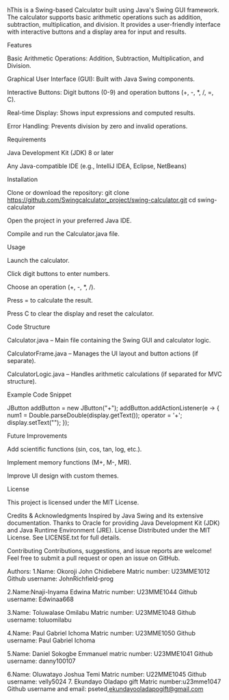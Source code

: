 hThis is a Swing-based Calculator built using Java's Swing GUI framework. The calculator supports basic arithmetic operations such as addition, subtraction, multiplication, and division. It provides a user-friendly interface with interactive buttons and a display area for input and results.

Features

Basic Arithmetic Operations: Addition, Subtraction, Multiplication, and Division.

Graphical User Interface (GUI): Built with Java Swing components.

Interactive Buttons: Digit buttons (0-9) and operation buttons (+, -, *, /, =, C).

Real-time Display: Shows input expressions and computed results.

Error Handling: Prevents division by zero and invalid operations.

Requirements

Java Development Kit (JDK) 8 or later

Any Java-compatible IDE (e.g., IntelliJ IDEA, Eclipse, NetBeans)

Installation

Clone or download the repository: git clone https://github.com/Swingcalculator_project/swing-calculator.git cd swing-calculator 

Open the project in your preferred Java IDE.

Compile and run the Calculator.java file.

Usage

Launch the calculator.

Click digit buttons to enter numbers.

Choose an operation (+, -, *, /).

Press = to calculate the result.

Press C to clear the display and reset the calculator.

Code Structure

Calculator.java – Main file containing the Swing GUI and calculator logic.

CalculatorFrame.java – Manages the UI layout and button actions (if separate).

CalculatorLogic.java – Handles arithmetic calculations (if separated for MVC structure).

Example Code Snippet

JButton addButton = new JButton("+"); addButton.addActionListener(e -> { num1 = Double.parseDouble(display.getText()); operator = '+'; display.setText(""); }); 

Future Improvements

Add scientific functions (sin, cos, tan, log, etc.).

Implement memory functions (M+, M-, MR).

Improve UI design with custom themes.

License

This project is licensed under the MIT License.

Credits & Acknowledgments
Inspired by Java Swing and its extensive documentation.
Thanks to Oracle for providing Java Development Kit (JDK) and Java Runtime Environment (JRE).
License
Distributed under the MIT License. See LICENSE.txt for full details.

Contributing
Contributions, suggestions, and issue reports are welcome! Feel free to submit a pull request or open an issue on GitHub.

Authors:
1.Name: Okoroji John Chidiebere 
Matric number: U23MME1012 
Github username: JohnRichfield-prog

2.Name:Nnaji-Inyama Edwina
Matric number: U23MME1044
Github username: Edwinaa668

3.Name: Toluwalase Omilabu 
Matric number: U23MME1048
Github username: toluomilabu

4.Name: Paul Gabriel Ichoma
Matric number: U23MME1050
Github username: Paul Gabriel Ichoma

5.Name: Daniel Sokogbe Emmanuel 
matric number: U23MME1041
Github username: danny100107

6.Name: Oluwatayo Joshua Temi
Matric number:
U22MME1045
Github username: velly5024
7. Ekundayo Oladapo gift 
Matric number:u23mme1047
Github username and email: pseted,ekundayooladapogift@gmail.com
